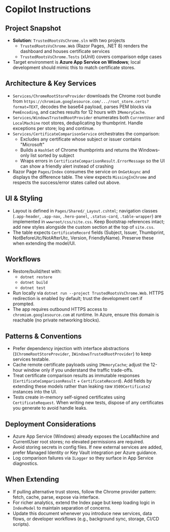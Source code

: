 # Copilot Instructions

## Project Snapshot
- **Solution**: `TrustedRootsVsChrome.sln` with two projects
  - `TrustedRootsVsChrome.Web` (Razor Pages, .NET 8) renders the dashboard and houses certificate services
  - `TrustedRootsVsChrome.Tests` (xUnit) covers comparison edge cases
- Target environment is **Azure App Service on Windows**; local development should mimic this to match certificate stores.

## Architecture & Key Services
- `Services/ChromeRootStoreProvider` downloads the Chrome root bundle from `https://chromium.googlesource.com/.../root_store.certs?format=TEXT`, decodes the base64 payload, parses PEM blocks via `PemEncoding`, and caches results for 12 hours with `IMemoryCache`.
- `Services/WindowsTrustedRootProvider` enumerates both `CurrentUser` and `LocalMachine` root stores, deduplicating by thumbprint. Handle exceptions per store; log and continue.
- `Services/CertificateComparisonService` orchestrates the comparison:
  - Excludes any certificate whose subject or issuer contains "Microsoft"
  - Builds a `HashSet` of Chrome thumbprints and returns the Windows-only list sorted by subject
  - Wraps errors in `CertificateComparisonResult.ErrorMessage` so the UI can show a friendly alert instead of crashing
- Razor Page `Pages/Index` consumes the service on `OnGetAsync` and displays the difference table. The view expects `MissingInChrome` and respects the success/error states called out above.

## UI & Styling
- Layout is defined in `Pages/Shared/_Layout.cshtml`; navigation classes (`.app-header`, `.app-nav`, `.hero-panel`, `.status-card`, `.table-wrapper`) are implemented in `wwwroot/css/site.css`. Keep Bootstrap references intact; add new styles alongside the custom section at the top of `site.css`.
- The table expects `CertificateRecord` fields (Subject, Issuer, Thumbprint, NotBeforeUtc/NotAfterUtc, Version, FriendlyName). Preserve these when extending the model/UI.

## Workflows
- Restore/build/test with:
  - `dotnet restore`
  - `dotnet build`
  - `dotnet test`
- Run locally via `dotnet run --project TrustedRootsVsChrome.Web`. HTTPS redirection is enabled by default; trust the development cert if prompted.
- The app requires outbound HTTPS access to `chromium.googlesource.com` at runtime. In Azure, ensure this domain is reachable (no private networking blocks).

## Patterns & Conventions
- Prefer dependency injection with interface abstractions (`IChromeRootStoreProvider`, `IWindowsTrustedRootProvider`) to keep services testable.
- Cache remote certificate payloads using `IMemoryCache`; adjust the 12-hour window only if you understand the traffic trade-offs.
- Treat certificate comparison results as immutable responses (`CertificateComparisonResult` + `CertificateRecord`). Add fields by extending these models rather than leaking raw `X509Certificate2` instances into the UI.
- Tests create in-memory self-signed certificates using `CertificateRequest`. When writing new tests, dispose of any certificates you generate to avoid handle leaks.

## Deployment Considerations
- Azure App Service (Windows) already exposes the LocalMachine and CurrentUser root stores; no elevated permissions are required.
- Avoid storing secrets in config files. If new external services are added, prefer Managed Identity or Key Vault integration per Azure guidance.
- Log comparison failures via `ILogger` so they surface in App Service diagnostics.

## When Extending
- If pulling alternative trust stores, follow the Chrome provider pattern: fetch, cache, parse, expose via interface.
- For richer analytics, extend the Index page but keep loading logic in `IndexModel` to maintain separation of concerns.
- Update this document whenever you introduce new services, data flows, or developer workflows (e.g., background sync, storage, CI/CD scripts).
